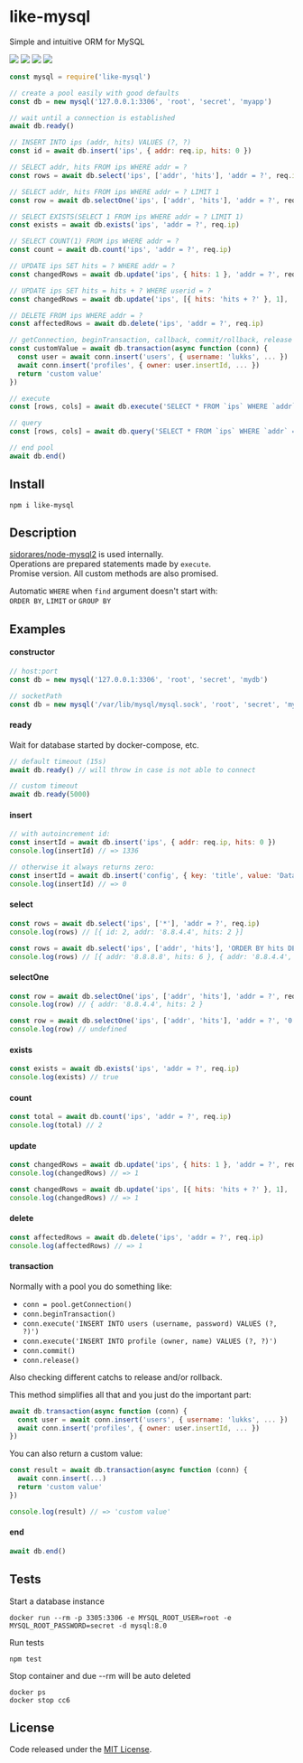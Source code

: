 # like-mysql

Simple and intuitive ORM for MySQL

![](https://img.shields.io/npm/v/like-mysql.svg) ![](https://img.shields.io/npm/dt/like-mysql.svg) ![](https://img.shields.io/badge/tested_with-tape-e683ff.svg) ![](https://img.shields.io/github/license/LuKks/like-mysql.svg)

```javascript
const mysql = require('like-mysql')

// create a pool easily with good defaults
const db = new mysql('127.0.0.1:3306', 'root', 'secret', 'myapp')

// wait until a connection is established
await db.ready()

// INSERT INTO ips (addr, hits) VALUES (?, ?)
const id = await db.insert('ips', { addr: req.ip, hits: 0 })

// SELECT addr, hits FROM ips WHERE addr = ?
const rows = await db.select('ips', ['addr', 'hits'], 'addr = ?', req.ip)

// SELECT addr, hits FROM ips WHERE addr = ? LIMIT 1
const row = await db.selectOne('ips', ['addr', 'hits'], 'addr = ?', req.ip)

// SELECT EXISTS(SELECT 1 FROM ips WHERE addr = ? LIMIT 1)
const exists = await db.exists('ips', 'addr = ?', req.ip)

// SELECT COUNT(1) FROM ips WHERE addr = ?
const count = await db.count('ips', 'addr = ?', req.ip)

// UPDATE ips SET hits = ? WHERE addr = ?
const changedRows = await db.update('ips', { hits: 1 }, 'addr = ?', req.ip)

// UPDATE ips SET hits = hits + ? WHERE userid = ?
const changedRows = await db.update('ips', [{ hits: 'hits + ?' }, 1], 'addr = ?', req.ip)

// DELETE FROM ips WHERE addr = ?
const affectedRows = await db.delete('ips', 'addr = ?', req.ip)

// getConnection, beginTransaction, callback, commit/rollback, release
const customValue = await db.transaction(async function (conn) {
  const user = await conn.insert('users', { username: 'lukks', ... })
  await conn.insert('profiles', { owner: user.insertId, ... })
  return 'custom value'
})

// execute
const [rows, cols] = await db.execute('SELECT * FROM `ips` WHERE `addr` = ?', [req.ip])

// query
const [rows, cols] = await db.query('SELECT * FROM `ips` WHERE `addr` = "8.8.8.8"')

// end pool
await db.end()
```

## Install
```
npm i like-mysql
```

## Description
[sidorares/node-mysql2](https://github.com/sidorares/node-mysql2) is used internally.\
Operations are prepared statements made by `execute`.\
Promise version. All custom methods are also promised.

Automatic `WHERE` when `find` argument doesn't start with:\
`ORDER BY`, `LIMIT` or `GROUP BY`

## Examples
#### constructor
```javascript
// host:port
const db = new mysql('127.0.0.1:3306', 'root', 'secret', 'mydb')

// socketPath
const db = new mysql('/var/lib/mysql/mysql.sock', 'root', 'secret', 'mydb')
```

#### ready
Wait for database started by docker-compose, etc.
```javascript
// default timeout (15s)
await db.ready() // will throw in case is not able to connect

// custom timeout
await db.ready(5000)
```

#### insert
```javascript
// with autoincrement id:
const insertId = await db.insert('ips', { addr: req.ip, hits: 0 })
console.log(insertId) // => 1336

// otherwise it always returns zero:
const insertId = await db.insert('config', { key: 'title', value: 'Database' })
console.log(insertId) // => 0
```

#### select
```javascript
const rows = await db.select('ips', ['*'], 'addr = ?', req.ip)
console.log(rows) // [{ id: 2, addr: '8.8.4.4', hits: 2 }]

const rows = await db.select('ips', ['addr', 'hits'], 'ORDER BY hits DESC')
console.log(rows) // [{ addr: '8.8.8.8', hits: 6 }, { addr: '8.8.4.4', hits: 2 }, ...]
```

#### selectOne
```javascript
const row = await db.selectOne('ips', ['addr', 'hits'], 'addr = ?', req.ip)
console.log(row) // { addr: '8.8.4.4', hits: 2 }

const row = await db.selectOne('ips', ['addr', 'hits'], 'addr = ?', '0.0.0.0')
console.log(row) // undefined
```

#### exists
```javascript
const exists = await db.exists('ips', 'addr = ?', req.ip)
console.log(exists) // true
```

#### count
```javascript
const total = await db.count('ips', 'addr = ?', req.ip)
console.log(total) // 2
```

#### update
```javascript
const changedRows = await db.update('ips', { hits: 1 }, 'addr = ?', req.ip)
console.log(changedRows) // => 1

const changedRows = await db.update('ips', [{ hits: 'hits + ?' }, 1], 'addr = ?', req.ip)
console.log(changedRows) // => 1
```

#### delete
```javascript
const affectedRows = await db.delete('ips', 'addr = ?', req.ip)
console.log(affectedRows) // => 1
```

#### transaction
Normally with a pool you do something like:
- `conn = pool.getConnection()`
- `conn.beginTransaction()`
- `conn.execute('INSERT INTO users (username, password) VALUES (?, ?)')`
- `conn.execute('INSERT INTO profile (owner, name) VALUES (?, ?)')`
- `conn.commit()`
- `conn.release()`

Also checking different catchs to release and/or rollback.

This method simplifies all that and you just do the important part:
```javascript
await db.transaction(async function (conn) {
  const user = await conn.insert('users', { username: 'lukks', ... })
  await conn.insert('profiles', { owner: user.insertId, ... })
})
```

You can also return a custom value:
```javascript
const result = await db.transaction(async function (conn) {
  await conn.insert(...)
  return 'custom value'
})

console.log(result) // => 'custom value'
```

#### end
```javascript
await db.end()
```

## Tests
Start a database instance
```
docker run --rm -p 3305:3306 -e MYSQL_ROOT_USER=root -e MYSQL_ROOT_PASSWORD=secret -d mysql:8.0
```

Run tests
```
npm test
```

Stop container and due --rm will be auto deleted
```
docker ps
docker stop cc6
```

## License
Code released under the [MIT License](https://github.com/LuKks/like-mysql/blob/master/LICENSE).
